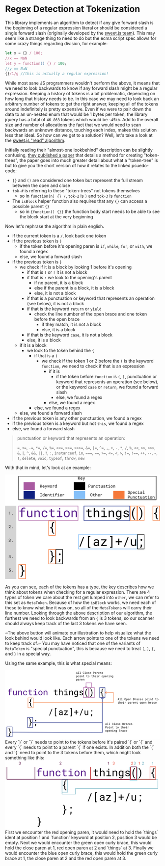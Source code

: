 # Regex Detection at Tokenization
This library implements an algorithm to detect if any give forward slash is the beginning of a regular expression literal or should be considered a single forward slash (originally developed by the [sweet.js team](https://github.com/sweet-js/sweet-core/)). This may seem like a strange thing to need to do but the ecma script spec allows for some crazy things regarding division, for example:

```js
let x = {} / 100;
//x == NaN
let y = function() {} / 100;
//y == NaN
{}/1/g //this is actually a regular expression!
```

While most sane JS programmers wouldn't perform the above, it means that we need to look backwards to know if any forward slash might be a regular expression. Keeping a history of tokens is a bit problematic, depending on how long that history needs to be. In this case we may need to look back an arbitrary number of tokens to get the right answer, keeping all of the tokens around indefinitely is pretty expensive. Even if we were to pair down the data to an un-nested enum that would be 1 bytes per token, the library jquery has a total of `46_863` tokens which would be `~45kb`. Add to the overall size and number of allocations the fact that we would need to scan backwards an unknown distance, touching each index, makes this solution less than ideal. So how can we get to a solution? Well, let's take a look at the [sweet.js "read" algorithm](https://github.com/sweet-js/sweet-core/wiki/design).

Initially reading their "almost-one lookbehind" description can be slightly confusing, [they published a paper](https://users.soe.ucsc.edu/~cormac/papers/dls14a.pdf) that details a method for creating "token-trees", the paper goes into much greater detail about what a "token-tree" is but to give you the short version of how it relates to the linked psuedo-code:

- `{}` and `()` are considered one token but represent the full stream between the open and close
- `tok-#` is referring to these "token-trees" not tokens themselves
  - so in `function(n) {} /`, `tok-2` is `)` and `tok-3` is `function`
- The `isBlock` helper function also requires that any `{}` can access a possible parent `{}`
  - so in `{function() {}}` the function body start needs to be able to see the block start at the very beginning

Now let's rephrase the algorithm in plain english.
- if the current token is a `/`, look back one token
- if the previous token is `)`
  - if the token before it's opening paren is `if`, `while`, `for`, or `with`, we found a regex
  - else, we found a forward slash
- if the previous token is `}`
  - we check if it is a block by looking 1 before it's opening
    - if that is `(` or `[` it is not a block
    - if that is `:` we look to the opening's parent
      - if no parent, it is a block
      - else if the parent is a block, it is a block
      - else, it is not a block
    - if that is a punctuation or keyword that represents an operation (see below), it is not a block
    - if that is the keyword `return` or `yield`
      - check the line number of the open brace and one token before the open brace
        - if they match, it is not a block
        - else, it is a block
    - if that is the keyword `case`, it is not a block
    - else, it is a block
  - if it is a block
    - we look to the token behind the `{`
      - if that is a `)`
        - we check if the token 1 or 2 before the `(` is  the keyword `function`, we need to check if that is an expression
          - if it is
            - if the token before `function` is `(`, `[`, punctuation or keyword that represents an operation (see below), or the keyword `case` or `return`, we found a forward slash
            - else, we found a regex
          - else, we found a regex
      - else, we found a regex
  - else, we found a forward slash
- if the previous token is any other punctuation, we found a regex
- if the previous token is a keyword but not `this`, we found a regex
- else, we found a forward slash

> punctuation or keyword that represents an operation:
>
> `=`, `+=`, `-=`, `*=`, `/=`, `%=`, `<<=`, `>>=`, `>>>=`, `&=`, `|=`, `^=`, `,`, `+`, `-`, `*`, `/`, `%`, `<<`, `>>`, `>>>`, `&`, `|`, `^`, `&&`, `||`, `?`, `:`, 
`instanceof`, `in`, `===`, `==`, `>=`, `<=`, `<`, `>`, `!=`, `!==`, `++`, `--`, `~`, `!`, `delete`, `void`, `typeof`, `throw`, `new`

With that in mind, let's look at an example:

<div style="padding-top: 5px; background:white;">
    <img src="./assets/look_behind.svg" alt="types of tokens" />
</div>

As you can see, each of the tokens has a type, the key describes how we think about tokens when checking for a regular expression. There are 4 types of token we care about the rest get lumped into `other`, we can refer to this set as `MetaToken`. Because of how the `isBlock` works, we need each of these to know what line it was on, so all of the `MetaToken`s will carry their line number. Looking through the above description of our algorithm, the furthest we need to look backwards from an `{` is 3 tokens, so our scanner should always keep track of the last 3 tokens we have seen.


~The above button will animate our illustration to help visualize what the look behind would look like. Each arrow points to one of the tokens we need to keep track of.~ You may have noticed that one of the variants of `MetaToken` is "special punctuation", this is because we need to treat `(`, `)`, `{`, and `}` in a special way.

Using the same example, this is what special means:
<div style="padding: 5px;background: white;">
    <img alt="special punctuation" src="./assets/special_punct.svg" />
</div>
Every `)` or `}` needs to point to the tokens before it's paired `(` or `{` and every `{` needs to point to a parent `{` if one exists. In addition both the `(` and `{` need to point to the 3 tokens before them, which might look something like this:

<div style="padding: 5px;background: white;">
    <img alt="opens with lookbehind" src="./assets/arc_lookbehind.svg" />
</div>
First we encounter the red opening paren, it would need to hold the `things` ident at position 1 and `function` keyword at position 2, position 3 would be empty. Next we would encounter the green open curly brace, this would hold the close paren at 1, red open paren at 2 and `things` at 3. Finally we would encounter the blue open curly brace, this would hold the green curly brace at 1, the close paren at 2 and the red open paren at 3.